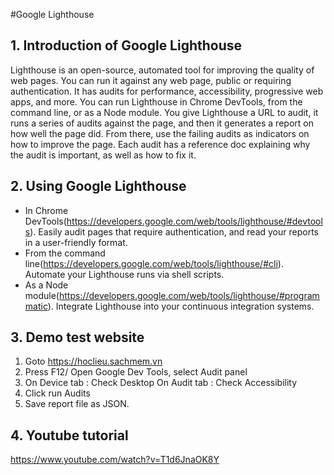 #Google Lighthouse

## 1. Introduction of Google Lighthouse
Lighthouse is an open-source, automated tool for improving the quality of web pages. You can run it against any web page, public or requiring authentication. It has audits for performance, accessibility, progressive web apps, and more.
You can run Lighthouse in Chrome DevTools, from the command line, or as a Node module. You give Lighthouse a URL to audit, it runs a series of audits against the page, and then it generates a report on how well the page did. From there, use the failing audits as indicators on how to improve the page. Each audit has a reference doc explaining why the audit is important, as well as how to fix it.

## 2. Using Google Lighthouse

* In Chrome DevTools(https://developers.google.com/web/tools/lighthouse/#devtools). Easily audit pages that require authentication, and read your reports in a user-friendly format.
* From the command line(https://developers.google.com/web/tools/lighthouse/#cli). Automate your Lighthouse runs via shell scripts.
* As a Node module(https://developers.google.com/web/tools/lighthouse/#programmatic). Integrate Lighthouse into your continuous integration systems.

## 3. Demo test website
1. Goto https://hoclieu.sachmem.vn
2. Press F12/ Open Google Dev Tools, select Audit panel
3. On Device tab : Check Desktop
   On Audit tab : Check Accessibility
4. Click run Audits
5. Save report file as JSON.

## 4. Youtube tutorial
https://www.youtube.com/watch?v=T1d6JnaOK8Y
